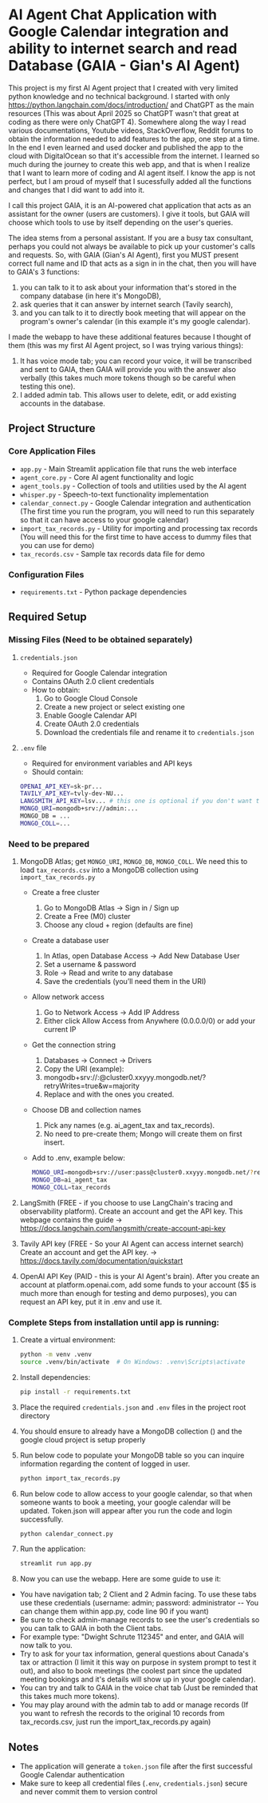 # AI Agent Chat Application with Google Calendar integration and ability to internet search and read Database (GAIA - Gian's AI Agent)

This project is my first AI Agent project that I created with very limited python knowledge and no technical background. I started with only https://python.langchain.com/docs/introduction/ and ChatGPT as the main resources (This was about April 2025 so ChatGPT wasn't that great at coding as there were only ChatGPT 4). Somewhere along the way I read various documentations, Youtube videos, StackOverflow, Reddit forums to obtain the information needed to add features to the app, one step at a time. In the end I even learned and used docker and published the app to the cloud with DigitalOcean so that it's accessible from the internet. I learned so much during the journey to create this web app, and that is when I realize that I want to learn more of coding and AI agent itself. I know the app is not perfect, but I am proud of myself that I sucessfully added all the functions and changes that I did want to add into it.

I call this project GAIA, it is an AI-powered chat application that acts as an assistant for the owner (users are customers). I give it tools, but GAIA will choose which tools to use by itself depending on the user's queries.

The idea stems from a personal assistant. If you are a busy tax consultant, perhaps you could not always be available to pick up your customer's calls and requests. So, with GAIA (Gian's AI Agent), first you MUST present correct full name and ID that acts as a sign in in the chat, then you will have to GAIA's 3 functions:
1. you can talk to it to ask about your information that's stored in the company database (in here it's MongoDB), 
2. ask queries that it can answer by internet search (Tavily search), 
3. and you can talk to it to directly book meeting that will appear on the program's owner's calendar (in this example it's my google calendar).

I made the webapp to have these additional features because I thought of them (this was my first AI Agent project, so I was trying various things):
1. It has voice mode tab; you can record your voice, it will be transcribed and sent to GAIA, then GAIA will provide you with the answer also verbally (this takes much more tokens though so be careful when testing this one).
2. I added admin tab. This allows user to delete, edit, or add existing accounts in the database.

## Project Structure

### Core Application Files
- `app.py` - Main Streamlit application file that runs the web interface
- `agent_core.py` - Core AI agent functionality and logic
- `agent_tools.py` - Collection of tools and utilities used by the AI agent
- `whisper.py` - Speech-to-text functionality implementation
- `calendar_connect.py` - Google Calendar integration and authentication (The first time you run the program, you will need to run this separately so that it can have access to your google calendar)
- `import_tax_records.py` - Utility for importing and processing tax records (You will need this for the first time to have access to dummy files that you can use for demo)
- `tax_records.csv` - Sample tax records data file for demo

### Configuration Files
- `requirements.txt` - Python package dependencies

## Required Setup

### Missing Files (Need to be obtained separately)
1. `credentials.json`
   - Required for Google Calendar integration
   - Contains OAuth 2.0 client credentials
   - How to obtain:
     1. Go to Google Cloud Console
     2. Create a new project or select existing one
     3. Enable Google Calendar API
     4. Create OAuth 2.0 credentials
     5. Download the credentials file and rename it to `credentials.json`

2. `.env` file
   - Required for environment variables and API keys
   - Should contain:
   ```bash
   OPENAI_API_KEY=sk-pr...
   TAVILY_API_KEY=tvly-dev-NU...
   LANGSMITH_API_KEY=lsv... # this one is optional if you don't want to monitor through langsmith website
   MONGO_URI=mongodb+srv://admin:...
   MONGO_DB = ...
   MONGO_COLL=...
   ```
### Need to be prepared
1. MongoDB Atlas; get `MONGO_URI`, `MONGO_DB`, `MONGO_COLL`. We need this to load `tax_records.csv` into a MongoDB collection using `import_tax_records.py`
   - Create a free cluster
      1. Go to MongoDB Atlas → Sign in / Sign up
      2. Create a Free (M0) cluster
      3. Choose any cloud + region (defaults are fine)

   - Create a database user
      1. In Atlas, open Database Access → Add New Database User
      2. Set a username & password
      3. Role → Read and write to any database
      4. Save the credentials (you’ll need them in the URI)

   - Allow network access
      1. Go to Network Access → Add IP Address
      2. Either click Allow Access from Anywhere (0.0.0.0/0) or add your current IP

   - Get the connection string
      1. Databases → Connect → Drivers
      2. Copy the URI (example):
      3. mongodb+srv://<user>:<password>@cluster0.xxyyy.mongodb.net/?retryWrites=true&w=majority
      4. Replace <user> and <password> with the ones you created.

   - Choose DB and collection names
      1. Pick any names (e.g. ai_agent_tax and tax_records).
      2. No need to pre-create them; Mongo will create them on first insert.

   - Add to .env, example below:
      ```bash
      MONGO_URI=mongodb+srv://user:pass@cluster0.xxyyy.mongodb.net/?retryWrites=true&w=majority
      MONGO_DB=ai_agent_tax
      MONGO_COLL=tax_records
      ```

2. LangSmith (FREE - if you choose to use LangChain's tracing and observability platform). 
   Create an account and get the API key. This webpage contains the guide -> https://docs.langchain.com/langsmith/create-account-api-key

3. Tavily API key (FREE - So your AI Agent can access internet search)
   Create an account and get the API key. -> https://docs.tavily.com/documentation/quickstart

4. OpenAI API Key (PAID - this is your AI Agent's brain). 
   After you create an account at platform.openai.com, add some funds to your account ($5 is much more than enough for testing and demo purposes), you can request an API key, put it in .env and use it.

### Complete Steps from installation until app is running:
1. Create a virtual environment:
   ```bash
   python -m venv .venv
   source .venv/bin/activate  # On Windows: .venv\Scripts\activate
   ```

2. Install dependencies:
   ```bash
   pip install -r requirements.txt
   ```

3. Place the required `credentials.json` and `.env` files in the project root directory

4. You should ensure to already have a MongoDB collection () and the google cloud project is setup properly

5. Run below code to populate your MongoDB table so you can inquire information regarding the content of logged in user.
   ```bash
   python import_tax_records.py
   ```

6. Run below code to allow access to your google calendar, so that when someone wants to book a meeting, your google calendar will be updated. Token.json will appear after you run the code and login successfully.
   ```bash
   python calendar_connect.py
   ```

7. Run the application:
   ```bash
   streamlit run app.py
   ```

8. Now you can use the webapp. Here are some guide to use it:
- You have navigation tab; 2 Client and 2 Admin facing. To use these tabs use these credentials (username: admin; password: administrator -- You can change them within app.py, code line 90 if you want)
- Be sure to check admin-manage records to see the user's credentials so you can talk to GAIA in both the Client tabs.
- For example type: "Dwight Schrute 112345" and enter, and GAIA will now talk to you.
- Try to ask for your tax information, general questions about Canada's tax or attraction (I limit it this way on purpose in system prompt to test it out), and also to book meetings (the coolest part since the updated meeting bookings and it's details will show up in your google calendar).
- You can try and talk to GAIA in the voice chat tab (Just be reminded that this takes much more tokens).
- You may play around with the admin tab to add or manage records (If you want to refresh the records to the original 10 records from tax_records.csv, just run the import_tax_records.py again)

## Notes
- The application will generate a `token.json` file after the first successful Google Calendar authentication
- Make sure to keep all credential files (`.env`, `credentials.json`) secure and never commit them to version control

